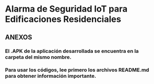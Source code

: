 # Alarma de Seguridad IoT para Edificaciones Residenciales
## ANEXOS  
###  El .APK de la aplicación desarrollada se encuentra en la carpeta del mismo nombre.
###  Para usar los códigos, lee primero los archivos README.md para obtener información importante.
